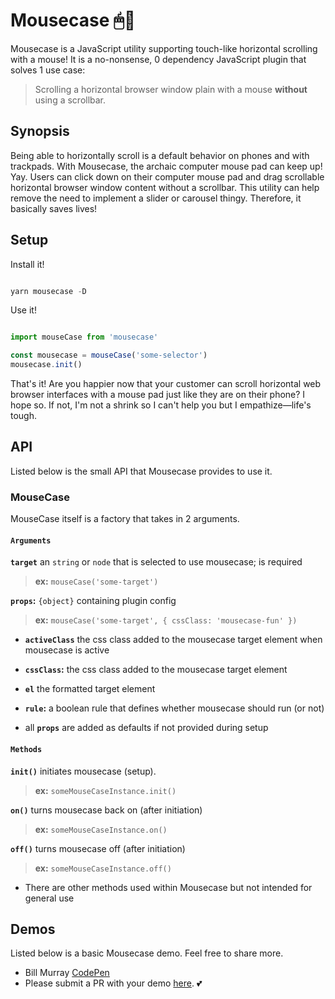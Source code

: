 # Mousecase 🖱💼

Mousecase is a JavaScript utility supporting touch-like horizontal scrolling with a mouse!
It is a no-nonsense, 0 dependency JavaScript plugin that solves 1 use case:

> Scrolling a horizontal browser window plain with a mouse **without** using a scrollbar.

## Synopsis

Being able to horizontally scroll is a default behavior on phones and with trackpads. With Mousecase, the archaic computer mouse pad can keep up! Yay. Users can click down on their computer mouse pad and drag scrollable horizontal browser window content without a scrollbar. This utility can help remove the need to implement a slider or carousel thingy. Therefore, it basically saves lives!

## Setup

Install it!

```javascript

yarn mousecase -D

```

Use it!

```javascript

import mouseCase from 'mousecase'

const mousecase = mouseCase('some-selector')
mousecase.init()

```

That's it! Are you happier now that your customer can scroll horizontal web browser interfaces with a mouse pad just like they are on their phone? I hope so. If not, I'm not a shrink so I can't help you but I empathize—life's tough.

## API

Listed below is the small API that Mousecase provides to use it.

### MouseCase

MouseCase itself is a factory that takes in 2 arguments.

#### `Arguments`

**`target`** an `string` or `node` that is selected to use mousecase; is required
> **ex:** `mouseCase('some-target')`

**`props`:** `{object}` containing plugin config
> **ex:** `mouseCase('some-target', { cssClass: 'mousecase-fun' })`

- **`activeClass`** the css class added to the mousecase target element when mousecase is active
- **`cssClass`:** the css class added to the mousecase target element
- **`el`** the formatted target element
- **`rule`:** a boolean rule that defines whether mousecase should run (or not)

- all **`props`** are added as defaults if not provided during setup

#### `Methods`

**`init()`** initiates mousecase (setup).
> **ex:** `someMouseCaseInstance.init()`

**`on()`** turns mousecase back on (after initiation)
> **ex:** `someMouseCaseInstance.on()`

**`off()`** turns mousecase off (after initiation)
> **ex:** `someMouseCaseInstance.off()`

- There are other methods used within Mousecase but not intended for general use

## Demos

Listed below is a basic Mousecase demo. Feel free to share more.

- Bill Murray [CodePen](https://codepen.io/yowainwright/pen/d2fa41088f4d40dd9dd55fa72d60441f)
- Please submit a PR with your demo [here](/pulls). 💕
